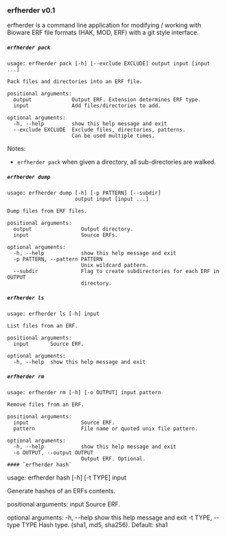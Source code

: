### erfherder v0.1

erfherder is a command line application for modifying / working with
Bioware ERF file formats (HAK, MOD, ERF) with a git style interface.

##### `erfherder pack`

```
usage: erfherder pack [-h] [--exclude EXCLUDE] output input [input ...]

Pack files and directories into an ERF file.

positional arguments:
  output             Output ERF. Extension determines ERF type.
  input              Add files/directories to add.

optional arguments:
  -h, --help         show this help message and exit
  --exclude EXCLUDE  Exclude files, directories, patterns.
                     Can be used multiple times.
```

Notes:
* `erfherder pack` when given a directory, all sub-directories are walked.


##### `erfherder dump`

```
usage: erfherder dump [-h] [-p PATTERN] [--subdir]
                      output input [input ...]

Dump files from ERF files.

positional arguments:
  output                Output directory.
  input                 Source ERFs.

optional arguments:
  -h, --help            show this help message and exit
  -p PATTERN, --pattern PATTERN
                        Unix wildcard pattern.
  --subdir              Flag to create subdirectories for each ERF in OUTPUT
                        directory.
```

##### `erfherder ls`

```
usage: erfherder ls [-h] input

List files from an ERF.

positional arguments:
  input       Source ERF.

optional arguments:
  -h, --help  show this help message and exit
```

##### `erfherder rm`

```
usage: erfherder rm [-h] [-o OUTPUT] input pattern

Remove files from an ERF.

positional arguments:
  input                 Source ERF.
  pattern               File name or quoted unix file pattern.

optional arguments:
  -h, --help            show this help message and exit
  -o OUTPUT, --output OUTPUT
                        Output ERF. Optional.
#### `erfherder hash`
```
usage: erfherder hash [-h] [-t TYPE] input

Generate hashes of an ERFs contents.

positional arguments:
  input                 Source ERF.

optional arguments:
  -h, --help            show this help message and exit
  -t TYPE, --type TYPE  Hash type. (sha1, md5, sha256). Default: sha1
```
